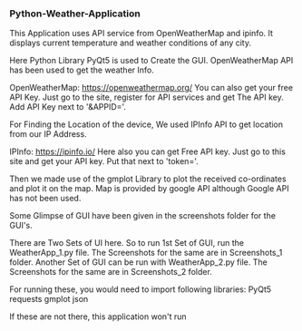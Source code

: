 ### Python-Weather-Application

This Application uses API service from OpenWeatherMap and ipinfo. It displays current temperature and weather conditions of any city.


Here Python Library PyQt5 is used to Create the GUI. 
OpenWeatherMap API has been used to get the weather Info.

OpenWeatherMap: https://openweathermap.org/
You can also get your free API Key. Just go to the site, register for API services and get The API key. Add API Key next to '&APPID='.


For Finding the Location of the device, We used IPInfo API to get location from our IP Address.

IPInfo: https://ipinfo.io/
Here also you can get Free API key. Just go to this site and get your API key. Put that next to 'token='.

Then we made use of the gmplot Library to plot the received co-ordinates and plot it on the map. Map is provided by google API although Google API has not been used.

Some Glimpse of GUI have been given in the screenshots folder for the GUI's.

There are Two Sets of UI here. So to run 1st Set of GUI, run the WeatherApp_1.py file. The Screenshots for the same are in Screenshots_1 folder. Another Set of GUI  can be run with WeatherApp_2.py file. The Screenshots for the same are in Screenshots_2 folder.

For running these, you would need to import following libraries:
PyQt5
requests
gmplot
json

If these are not there, this application won't run
